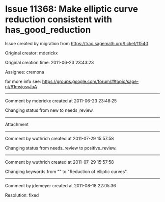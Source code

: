 # Issue 11368: Make elliptic curve reduction consistent with has_good_reduction

Issue created by migration from https://trac.sagemath.org/ticket/11540

Original creator: mderickx

Original creation time: 2011-06-23 23:43:23

Assignee: cremona

for more info see: https://groups.google.com/forum/#!topic/sage-nt/91msjosvJuA


---

Comment by mderickx created at 2011-06-23 23:48:25

Changing status from new to needs_review.


---

Attachment


---

Comment by wuthrich created at 2011-07-29 15:57:58

Changing status from needs_review to positive_review.


---

Comment by wuthrich created at 2011-07-29 15:57:58

Changing keywords from "" to "Reduction of elliptic curves".


---

Comment by jdemeyer created at 2011-08-18 22:05:36

Resolution: fixed
